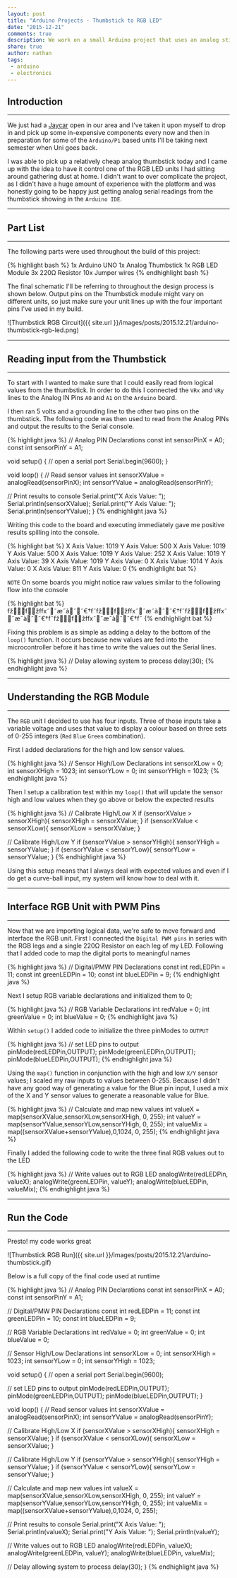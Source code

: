 ```yaml
---
layout: post
title: "Arduino Projects - Thumbstick to RGB LED"
date: "2015-12-21"
comments: true
description: We work on a small Arduino project that uses an analog stick to control a RGB LED
share: true
author: nathan
tags:
 - arduino
 - electronics
---
```


## Introduction

***

We just had a [Jaycar](http://www.jaycar.com.au/) open in our area and I've taken it upon myself to drop in and pick up some in-expensive components every now and then in preparation for some of the `Arduino/Pi` based units I'll be taking next semester when Uni goes back.

I was able to pick up a relatively cheap analog thumbstick today and I came up with the idea to have it control one of the RGB LED units I had sitting around gathering dust at home. I didn't want to over complicate the project, as I didn't have a huge amount of experience with the platform and was honestly going to be happy just getting analog serial readings from the thumbstick showing in the `Arduino IDE`.

***

## Part List

***

The following parts were used throughout the build of this project:

{% highlight bash %}
1x Arduino UNO
1x Analog Thumbstick
1x RGB LED Module
3x 220Ω Resistor
10x Jumper wires
{% endhighlight bash %}

The final schematic I'll be referring to throughout the design process is shown below. Output pins on the Thumbstick module might vary on different units, so just make sure your unit lines up with the four important pins I've used in my build.

![Thumbstick RGB Circuit]({{ site.url }}/images/posts/2015.12.21/arduino-thumbstick-rgb-led.png)

***

## Reading input from the Thumbstick

***

To start with I wanted to make sure that I could easily read from logical values from the thumbstick. In order to do this I connected the `VRx` and `VRy` lines to the Analog IN Pins `AO` and `A1` on the `Arduino` board.

I then ran 5 volts and a grounding line to the other two pins on the thumbstick. The following code was then used to read from the Analog PINs and output the results to the Serial console.

{% highlight java %}
// Analog PIN Declarations
const int sensorPinX = A0;
const int sensorPinY = A1;

void setup() {
  // open a serial port
  Serial.begin(9600);
}

void loop() {
  // Read sensor values
  int sensorXValue = analogRead(sensorPinX);
  int sensorYValue = analogRead(sensorPinY);

  // Print results to console
  Serial.print("X Axis Value: ");
  Serial.println(sensorXValue);
  Serial.print("Y Axis Value: ");
  Serial.println(sensorYValue);
}
{% endhighlight java %}

Writing this code to the board and executing immediately gave me positive results spilling into the console.

{% highlight bat %}
X Axis Value: 1019
Y Axis Value: 500
X Axis Value: 1019
Y Axis Value: 500
X Axis Value: 1019
Y Axis Value: 252
X Axis Value: 1019
Y Axis Value: 39
X Axis Value: 1019
Y Axis Value: 0
X Axis Value: 1014
Y Axis Value: 0
X Axis Value: 811
Y Axis Value: 0
{% endhighlight bat %}

`NOTE` On some boards you might notice raw values similar to the following flow into the console

{% highlight bat %}
fžfžffx˜˜æ˜à˜˜€†f˜fžfžffx˜˜æ˜à˜˜€†f˜fžfžffx˜˜æ˜à˜˜€†f˜fžfžffx˜˜æ˜à˜˜€†f˜
{% endhighlight bat %}

Fixing this problem is as simple as adding a delay to the bottom of the `loop()` function. It occurs because new values are fed into the microcontroller before it has time to write the values out the Serial lines.

{% highlight java %}
// Delay allowing system to process
delay(30);
{% endhighlight java %}

***

## Understanding the RGB Module

***

The `RGB` unit I decided to use has four inputs. Three of those inputs take a variable voltage and uses that value to display a colour based on three sets of 0-255 integers (`Red` `Blue` `Green` combination).

First I added declarations for the high and low sensor values.

{% highlight java %}
// Sensor High/Low Declarations
int sensorXLow = 0;
int sensorXHigh = 1023;
int sensorYLow = 0;
int sensorYHigh = 1023;
{% endhighlight java %}

Then I setup a calibration test within my `loop()` that will update the sensor high and low values when they go above or below the expected results

{% highlight java %}
// Calibrate High/Low X
if (sensorXValue > sensorXHigh){
  sensorXHigh = sensorXValue;
}
if (sensorXValue < sensorXLow){
  sensorXLow = sensorXValue;
}

// Calibrate High/Low Y
if (sensorYValue > sensorYHigh){
  sensorYHigh = sensorYValue;
}
if (sensorYValue < sensorYLow){
  sensorYLow = sensorYValue;
}
{% endhighlight java %}

Using this setup means that I always deal with expected values and even if I do get a curve-ball input, my system will know how to deal with it.

***

## Interface RGB Unit with PWM Pins

***

Now that we are importing logical data, we're safe to move forward and interface the RGB unit. First I connected the `Digital PWM pins` in series with the RGB legs and a single 220Ω Resistor on  each leg of my LED. Following that I added code to map the digital ports to meaningful names

{% highlight java %}
// Digital/PMW PIN Declarations
const int redLEDPin = 11;
const int greenLEDPin = 10;
const int blueLEDPin = 9;
{% endhighlight java %}

Next I setup RGB variable declarations and initialized them to 0;

{% highlight java %}
// RGB Variable Declarations
int redValue = 0;
int greenValue = 0;
int blueValue = 0;
{% endhighlight java %}

Within `setup()` I added code to initialize the three pinModes to `OUTPUT`

{% highlight java %}
// set LED pins to output
pinMode(redLEDPin,OUTPUT);
pinMode(greenLEDPin,OUTPUT);
pinMode(blueLEDPin,OUTPUT);
{% endhighlight java %}

Using the `map()` function in conjunction with the high and low `X/Y` sensor values; I scaled my raw inputs to values between 0-255. Because I didn't have any good way of generating a value for the Blue pin input, I used a mix of the X and Y sensor values to generate a reasonable value for Blue.

{% highlight java %}
// Calculate and map new values
int valueX = map(sensorXValue,sensorXLow,sensorXHigh, 0, 255);
int valueY = map(sensorYValue,sensorYLow,sensorYHigh, 0, 255);
int valueMix = map((sensorXValue+sensorYValue),0,1024, 0, 255);
{% endhighlight java %}

Finally I added the following code to write the three final RGB values out to the LED

{% highlight java %}
// Write values out to RGB LED
analogWrite(redLEDPin, valueX);
analogWrite(greenLEDPin, valueY);
analogWrite(blueLEDPin, valueMix);
{% endhighlight java %}

***

## Run the Code

***

Presto! my code works great

![Thumbstick RGB Run]({{ site.url }}/images/posts/2015.12.21/arduino-thumbstick.gif)

Below is a full copy of the final code used at runtime

{% highlight java %}
// Analog PIN Declarations
const int sensorPinX = A0;
const int sensorPinY = A1;

// Digital/PMW PIN Declarations
const int redLEDPin = 11;
const int greenLEDPin = 10;
const int blueLEDPin = 9;

// RGB Variable Declarations
int redValue = 0;
int greenValue = 0;
int blueValue = 0;

// Sensor High/Low Declarations
int sensorXLow = 0;
int sensorXHigh = 1023;
int sensorYLow = 0;
int sensorYHigh = 1023;

void setup() {
  // open a serial port
  Serial.begin(9600);

  // set LED pins to output
  pinMode(redLEDPin,OUTPUT);
  pinMode(greenLEDPin,OUTPUT);
  pinMode(blueLEDPin,OUTPUT);
}

void loop() {
  // Read sensor values
  int sensorXValue = analogRead(sensorPinX);
  int sensorYValue = analogRead(sensorPinY);

  // Calibrate High/Low X
  if (sensorXValue > sensorXHigh){
    sensorXHigh = sensorXValue;
  }
  if (sensorXValue < sensorXLow){
    sensorXLow = sensorXValue;
  }

  // Calibrate High/Low Y
  if (sensorYValue > sensorYHigh){
    sensorYHigh = sensorYValue;
  }
  if (sensorYValue < sensorYLow){
    sensorYLow = sensorYValue;
  }

  // Calculate and map new values
  int valueX = map(sensorXValue,sensorXLow,sensorXHigh, 0, 255);
  int valueY = map(sensorYValue,sensorYLow,sensorYHigh, 0, 255);
  int valueMix = map((sensorXValue+sensorYValue),0,1024, 0, 255);

  // Print results to console
  Serial.print("X Axis Value: ");
  Serial.println(valueX);
  Serial.print("Y Axis Value: ");
  Serial.println(valueY);

  // Write values out to RGB LED
  analogWrite(redLEDPin, valueX);
  analogWrite(greenLEDPin, valueY);
  analogWrite(blueLEDPin, valueMix);

  // Delay allowing system to process
  delay(30);
}
{% endhighlight java %}
